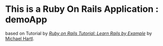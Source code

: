 # This is a Ruby On Rails Application : demoApp
based on Tutorial by 
[*Ruby on Rails Tutorial: Learn Rails by Example*](http://railstutorial.org/)
by [Michael Hartl](http://michaelhartl.com/).
